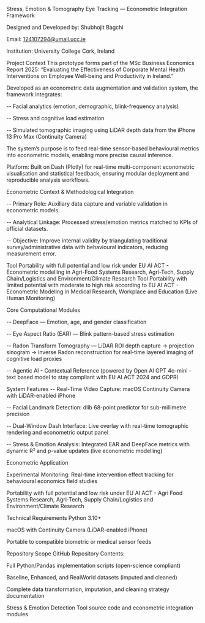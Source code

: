 
Stress, Emotion & Tomography Eye Tracking — Econometric Integration Framework

Designed and Developed by: Shubhojit Bagchi

Email: 124107294@umail.ucc.ie

Institution: University College Cork, Ireland


Project Context
This prototype forms part of the MSc Business Economics Report 2025:
“Evaluating the Effectiveness of Corporate Mental Health Interventions on Employee Well-being and Productivity in Ireland.”

Developed as an econometric data augmentation and validation system, the framework integrates:

-- Facial analytics (emotion, demographic, blink-frequency analysis)

-- Stress and cognitive load estimation

-- Simulated tomographic imaging using LiDAR depth data from the iPhone 13 Pro Max (Continuity Camera)

The system’s purpose is to feed real-time sensor-based behavioural metrics into econometric models, enabling more precise causal inference.

Platform: Built on Dash (Plotly) for real-time multi-component econometric visualisation and statistical feedback, ensuring modular deployment and reproducible analysis workflows.

Econometric Context & Methodological Integration

-- Primary Role: Auxiliary data capture and variable validation in econometric models.

-- Analytical Linkage: Processed stress/emotion metrics matched to KPIs of official datasets.

-- Objective: Improve internal validity by triangulating traditional survey/administrative data with behavioural indicators, reducing measurement error.


Tool Portability with full potential and low risk under EU AI ACT - Econometric modelling in Agri-Food Systems Research, Agri-Tech, Supply Chain/Logistics and Environment/Climate Research
Tool Portability with limited potential with moderate to high risk according to EU AI ACT - Econometric Modeling in Medical Research, Workplace and Education (Live Human Monitoring)


Core Computational Modules

-- DeepFace — Emotion, age, and gender classification 

-- Eye Aspect Ratio (EAR) — Blink pattern-based stress estimation

-- Radon Transform Tomography — LiDAR ROI depth capture → projection sinogram → inverse Radon reconstruction for real-time layered imaging of cognitive load proxies

-- Agentic AI - Contextual Reference (powered by Open AI GPT 4o-mini - text based model to stay compliant with EU AI ACT 2024 and GDPR)

System Features
-- Real-Time Video Capture: macOS Continuity Camera with LiDAR-enabled iPhone

-- Facial Landmark Detection: dlib 68-point predictor for sub-millimetre precision

-- Dual-Window Dash Interface: Live overlay with real-time tomographic rendering and econometric output panel

-- Stress & Emotion Analysis: Integrated EAR and DeepFace metrics with dynamic R² and p-value updates (live econometric modelling)

Econometric Application

Experimental Monitoring: Real-time intervention effect tracking for behavioural economics field studies

Portability with full potential and low risk under EU AI ACT - Agri Food Systems Research, Agri-Tech, Supply Chain/Logistics and Environment/Climate Research

Technical Requirements
Python 3.10+

macOS with Continuity Camera (LiDAR-enabled iPhone)

Portable to compatible biometric or medical sensor feeds 

Repository Scope
GitHub Repository Contents:

Full Python/Pandas implementation scripts (open-science compliant)

Baseline, Enhanced, and RealWorld datasets (imputed and cleaned)

Complete data transformation, imputation, and cleaning strategy documentation

Stress & Emotion Detection Tool source code and econometric integration modules
